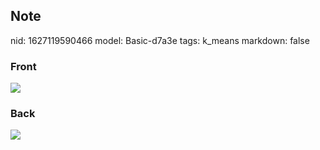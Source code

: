 ## Note
nid: 1627119590466
model: Basic-d7a3e
tags: k_means
markdown: false

### Front
<img src="paste-f93d50b0b50fc12b78a998b5a49df6f43d4a55ee.jpg">

### Back
<img src="paste-59174f6dcc568e0415535789e02c704750932de5.jpg">
